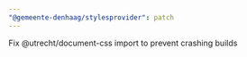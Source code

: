```yaml
---
"@gemeente-denhaag/stylesprovider": patch
---
```


Fix @utrecht/document-css import to prevent crashing builds
